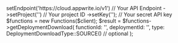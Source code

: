 <?php

use Appwrite\Client;
use Appwrite\Services\Functions;

$client = (new Client())
    ->setEndpoint('https://cloud.appwrite.io/v1') // Your API Endpoint
    ->setProject('<YOUR_PROJECT_ID>') // Your project ID
    ->setKey('<YOUR_API_KEY>'); // Your secret API key

$functions = new Functions($client);

$result = $functions->getDeploymentDownload(
    functionId: '<FUNCTION_ID>',
    deploymentId: '<DEPLOYMENT_ID>',
    type: DeploymentDownloadType::SOURCE() // optional
);
